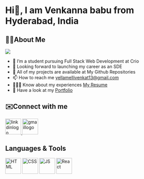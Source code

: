 # Hi👋, I am Venkanna babu from Hyderabad, India
## 🙋‍♂️About Me
![](https://komarev.com/ghpvc/?username=Venkannababu22&color=green&label=PROFILE+VIEWS)
  - 🌱 I’m a student pursuing Full Stack Web Development at Crio
  - 👯 Looking forward to launching my career as an SDE
  - 🤔 All of my projects are available at My Github Repositories
  - 📫 How to reach me <a href="https://www.gmail.com">yellamellivenkat13@gmail.com</a>
  - 👨🏻‍🎓 Know about my experiences  <a href="https://drive.google.com/file/d/1mPqI_DI3EAnZfiod-9C9GoegJMemLq0_/view?usp=sharing">My Resume</a>
  - 💬 Have a look at my <a href="https://www.crio.do/learn/portfolio/yellamellivenkannababu22/">Portfolio</a>

## ✉️Connect with me
 <a href="https://www.linkedin.com/in/venkannababu22">
  <img src="https://upload.wikimedia.org/wikipedia/commons/thumb/c/ca/LinkedIn_logo_initials.png/600px-LinkedIn_logo_initials.png" 
    width=50px height=50px alt="linkdinlogo"/>
 </a>
 <a href="https://www.gmail.com">
  <img src="https://static.vecteezy.com/system/resources/previews/022/484/516/original/google-mail-gmail-icon-logo-symbol-free-png.png" 
    width=50px height=50px alt="gmaillogo"/>
 </a>

 ## Languages & Tools
 <span>
 <img src="https://cdn.iconscout.com/icon/free/png-256/free-html-5-1-1175208.png" width=50px height=50px alt="HTML"/>
 <img src="https://e1.pngegg.com/pngimages/326/868/png-clipart-css3-badge-blue-and-white-css-icon-thumbnail.png" width=50px height=50px alt="CSS"/>
 <img src="https://brandslogos.com/wp-content/uploads/images/large/javascript-logo.png" width=50px height=50px alt="JS"/>
 <img src="https://cdn.iconscout.com/icon/free/png-256/free-react-1-282599.png?f=webp" width=50px height=50px alt="React"/>
 
 
 
 </span>
 
 
